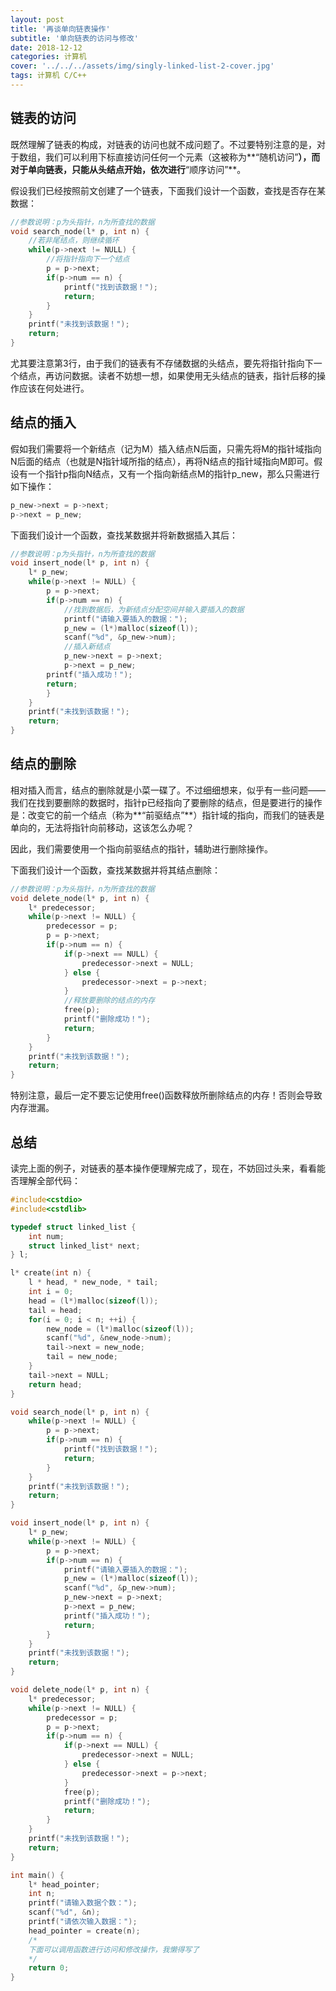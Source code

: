 ```yaml
---
layout: post
title: '再谈单向链表操作'
subtitle: '单向链表的访问与修改'
date: 2018-12-12
categories: 计算机
cover: '../../../assets/img/singly-linked-list-2-cover.jpg'
tags: 计算机 C/C++
---
```


## 链表的访问

既然理解了链表的构成，对链表的访问也就不成问题了。不过要特别注意的是，对于数组，我们可以利用下标直接访问任何一个元素（这被称为**“随机访问”**），而对于单向链表，只能从头结点开始，依次进行**“顺序访问”**。

假设我们已经按照前文创建了一个链表，下面我们设计一个函数，查找是否存在某数据：

```cpp
//参数说明：p为头指针，n为所查找的数据
void search_node(l* p, int n) {
    //若非尾结点，则继续循环
    while(p->next != NULL) {
        //将指针指向下一个结点
        p = p->next;
        if(p->num == n) {
            printf("找到该数据！");
            return;
        }
    }
    printf("未找到该数据！");
    return;
}
```

尤其要注意第3行，由于我们的链表有不存储数据的头结点，要先将指针指向下一个结点，再访问数据。读者不妨想一想，如果使用无头结点的链表，指针后移的操作应该在何处进行。

## 结点的插入

假如我们需要将一个新结点（记为M）插入结点N后面，只需先将M的指针域指向N后面的结点（也就是N指针域所指的结点），再将N结点的指针域指向M即可。假设有一个指针p指向N结点，又有一个指向新结点M的指针p_new，那么只需进行如下操作：

```cpp
p_new->next = p->next;
p->next = p_new;
```

下面我们设计一个函数，查找某数据并将新数据插入其后：

```cpp
//参数说明：p为头指针，n为所查找的数据
void insert_node(l* p, int n) {
    l* p_new;
    while(p->next != NULL) {
        p = p->next;
        if(p->num == n) {
            //找到数据后，为新结点分配空间并输入要插入的数据
            printf("请输入要插入的数据：");
            p_new = (l*)malloc(sizeof(l));
            scanf("%d", &p_new->num);
            //插入新结点
            p_new->next = p->next;
            p->next = p_new;
        printf("插入成功！");
        return;
        }
    }
    printf("未找到该数据！");
    return;
}
```

## 结点的删除

相对插入而言，结点的删除就是小菜一碟了。不过细细想来，似乎有一些问题——我们在找到要删除的数据时，指针p已经指向了要删除的结点，但是要进行的操作是：改变它的前一个结点（称为**“前驱结点”**）指针域的指向，而我们的链表是单向的，无法将指针向前移动，这该怎么办呢？

因此，我们需要使用一个指向前驱结点的指针，辅助进行删除操作。

下面我们设计一个函数，查找某数据并将其结点删除：

```cpp
//参数说明：p为头指针，n为所查找的数据
void delete_node(l* p, int n) {
    l* predecessor;
    while(p->next != NULL) {
        predecessor = p;
        p = p->next;
        if(p->num == n) {
            if(p->next == NULL) {
                predecessor->next = NULL;
            } else {
                predecessor->next = p->next;
            }
            //释放要删除的结点的内存
            free(p);
            printf("删除成功！");
            return;
        }
    }
    printf("未找到该数据！");
    return;
}
```

特别注意，最后一定不要忘记使用free()函数释放所删除结点的内存！否则会导致内存泄漏。

## 总结

读完上面的例子，对链表的基本操作便理解完成了，现在，不妨回过头来，看看能否理解全部代码：

```cpp
#include<cstdio>
#include<cstdlib>

typedef struct linked_list {
    int num;
    struct linked_list* next;
} l;

l* create(int n) {
    l * head, * new_node, * tail;
    int i = 0;
    head = (l*)malloc(sizeof(l));
    tail = head;
    for(i = 0; i < n; ++i) {
        new_node = (l*)malloc(sizeof(l));
        scanf("%d", &new_node->num);
        tail->next = new_node;
        tail = new_node;
    }
    tail->next = NULL;
    return head;
}

void search_node(l* p, int n) {
    while(p->next != NULL) {
        p = p->next;
        if(p->num == n) {
            printf("找到该数据！");
            return;
        }
    }
    printf("未找到该数据！");
    return;
}

void insert_node(l* p, int n) {
    l* p_new;
    while(p->next != NULL) {
        p = p->next;
        if(p->num == n) {
            printf("请输入要插入的数据：");
            p_new = (l*)malloc(sizeof(l));
            scanf("%d", &p_new->num);
            p_new->next = p->next;
            p->next = p_new;
            printf("插入成功！");
            return;
        }
    }
    printf("未找到该数据！");
    return;
}

void delete_node(l* p, int n) {
    l* predecessor;
    while(p->next != NULL) {
        predecessor = p;
        p = p->next;
        if(p->num == n) {
            if(p->next == NULL) {
                predecessor->next = NULL;
            } else {
                predecessor->next = p->next;
            }
            free(p);
            printf("删除成功！");
            return;
        }
    }
    printf("未找到该数据！");
    return;
}

int main() {
    l* head_pointer;
    int n;
    printf("请输入数据个数：");
    scanf("%d", &n);
    printf("请依次输入数据：");
    head_pointer = create(n);
    /*
    下面可以调用函数进行访问和修改操作，我懒得写了
    */
    return 0;
}
```
